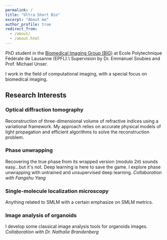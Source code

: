 ```yaml
---
permalink: /
title: "Ultra Short Bio"
excerpt: "About me"
author_profile: true
redirect_from: 
  - /about/
  - /about.html
---
```




PhD student in the [Biomedical Imaging Group (BIG)](http://bigwww.epfl.ch) at Ecole Polytechnique Fédérale de Lausanne (EPFL).\\
Supervision by Dr. Emmanuel Soubies and Prof. Michael Unser.

I work in the field of computational imaging, with a special focus on biomedical imaging.


## Research Interests

### **Optical diffraction tomography**
Reconstruction of three-dimensional volume of refractive indices using a variational framework.
My approach relies on accurate physical models of light propagation and efficient algorithms to solve the reconstruction problem.

### **Phase unwrapping**
Recovering the true phase from its wrapped version (modulo 2$\pi$) sounds easy...but it's not. Deep learning is here to save the game. I explore phase unwrapping with untrained and unsupervised deep learning.
*Collaboration with Fangshu Yang*

### **Single-molecule localization microscopy**
Anything related to SMLM with a certain emphasize on SMLM metrics.

### **Image analysis of organoids**
I develop some classical image analysis tools for organoids images.
*Collaboration with Dr. Nathalie Brandenberg*

<!--Here:[My Google scholar website](https://scholar.google.com/citations?user=_ZJ9X0QAAAAJ&hl=fr&authuser=1)

Yep
======


Yup Yup
======

1. Useless list
1. yep


Another Yup
------
Yep
-->

